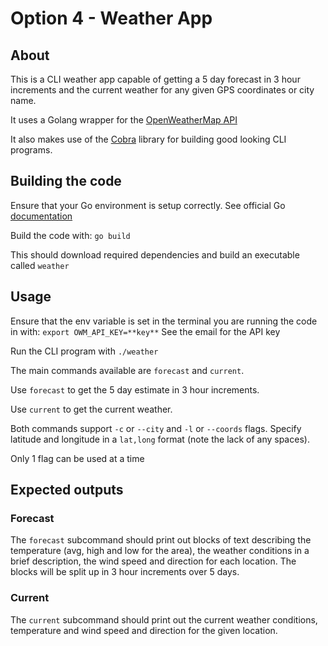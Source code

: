 # Option 4 - Weather App
## About
This is a CLI weather app capable of getting a 5 day forecast in 3 hour increments and the current weather for any given GPS coordinates or city name. 

It uses a Golang wrapper for the [OpenWeatherMap API](https://openweathermap.org/api)

It also makes use of the [Cobra](https://cobra.dev/) library for building good looking CLI programs. 

## Building the code
Ensure that your Go environment is setup correctly. See official Go [documentation](https://go.dev/doc/install)

Build the code with:
`go build`

This should download required dependencies and build an executable called `weather`

## Usage
Ensure that the env variable is set in the terminal you are running the code in with:
`export OWM_API_KEY=**key**`
See the email for the API key

Run the CLI program with `./weather`

The main commands available are `forecast` and `current`.

Use `forecast` to get the 5 day estimate in 3 hour increments. 

Use `current` to get the current weather.

Both commands support `-c` or `--city` and `-l` or `--coords`  flags. 
Specify latitude and longitude in a `lat,long` format (note the lack of any spaces).

Only 1 flag can be used at a time

## Expected outputs
### Forecast
The `forecast` subcommand should print out blocks of text describing the temperature (avg, high and low for the area), the weather conditions in a brief description, the wind speed and direction for each location. The blocks will be split up in 3 hour increments over 5 days.
### Current
The `current` subcommand should print out the current weather conditions, temperature and wind speed and direction for the given location. 